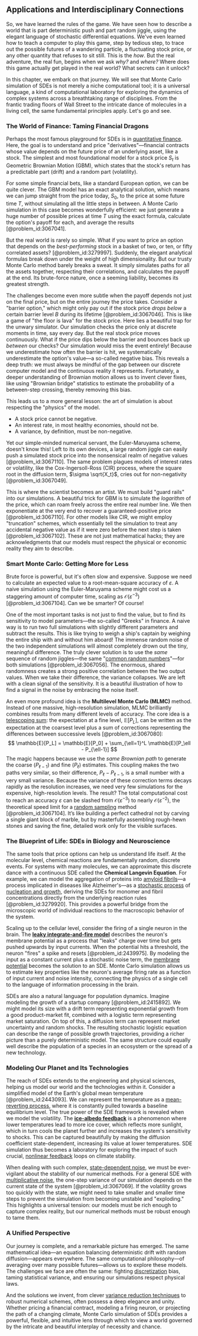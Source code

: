 ## Applications and Interdisciplinary Connections

So, we have learned the rules of the game. We have seen how to describe a world that is part deterministic push and part random jiggle, using the elegant language of stochastic differential equations. We've even learned how to teach a computer to play this game, step by tedious step, to trace out the possible futures of a wandering particle, a fluctuating stock price, or any other quantity that refuses to sit still. This is the *how*. But the real adventure, the real fun, begins when we ask *why?* and *where?* Where does this game actually get played in the real world? What secrets can it unlock?

In this chapter, we embark on that journey. We will see that Monte Carlo simulation of SDEs is not merely a niche computational tool; it is a universal language, a kind of computational laboratory for exploring the dynamics of complex systems across a breathtaking range of disciplines. From the frantic trading floors of Wall Street to the intricate dance of molecules in a living cell, the same fundamental principles apply. Let's go and see.

### The World of Finance: Taming Financial Dragons

Perhaps the most famous playground for SDEs is in [quantitative finance](@article_id:138626). Here, the goal is to understand and price "derivatives"—financial contracts whose value depends on the future price of an underlying asset, like a stock. The simplest and most foundational model for a stock price $S_t$ is Geometric Brownian Motion (GBM), which states that the stock's return has a predictable part (drift) and a random part (volatility).

For some simple financial bets, like a standard European option, we can be quite clever. The GBM model has an exact analytical solution, which means we can jump straight from the price today, $S_0$, to the price at some future time $T$, without simulating all the little steps in between. A Monte Carlo simulation in this case becomes wonderfully efficient: we just generate a huge number of possible prices at time $T$ using the exact formula, calculate the option's payoff for each, and average the results [@problem_id:3067041].

But the real world is rarely so simple. What if you want to price an option that depends on the *best-performing* stock in a basket of two, or ten, or fifty correlated assets? [@problem_id:3279997]. Suddenly, the elegant analytical formulas break down under the weight of high dimensionality. But our trusty Monte Carlo method barely breaks a sweat. It simply simulates paths for all the assets together, respecting their correlations, and calculates the payoff at the end. Its brute-force nature, once a seeming liability, becomes its greatest strength.

The challenges become even more subtle when the payoff depends not just on the final price, but on the entire journey the price takes. Consider a "barrier option," which might only pay out if the stock price *drops below* a certain barrier level $B$ during its lifetime [@problem_id:3067046]. This is like a game of "the floor is lava" for the stock price. Here lies a beautiful trap for the unwary simulator. Our simulation checks the price only at discrete moments in time, say every day. But the real stock price moves continuously. What if the price dips below the barrier and bounces back up *between* our checks? Our simulation would miss the event entirely! Because we underestimate how often the barrier is hit, we systematically underestimate the option's value—a so-called negative bias. This reveals a deep truth: we must always be mindful of the gap between our discrete computer model and the continuous reality it represents. Fortunately, a deeper understanding of Brownian motion allows us to invent clever fixes, like using "Brownian bridge" statistics to estimate the probability of a between-step crossing, thereby removing this bias.

This leads us to a more general lesson: the art of simulation is about respecting the "physics" of the model.
*   A stock price cannot be negative.
*   An interest rate, in most healthy economies, should not be.
*   A variance, by definition, must be non-negative.

Yet our simple-minded numerical servant, the Euler-Maruyama scheme, doesn't know this! Left to its own devices, a large random jiggle can easily push a simulated stock price into the nonsensical realm of negative values [@problem_id:3067110]. The same problem plagues models of interest rates or volatility, like the Cox-Ingersoll-Ross (CIR) process, where the square root in the diffusion term, $\sigma \sqrt{X_t}$, cries out for non-negativity [@problem_id:3067049].

This is where the scientist becomes an artist. We must build "guard rails" into our simulations. A beautiful trick for GBM is to simulate the *logarithm* of the price, which can roam freely across the entire real number line. We then exponentiate at the very end to recover a guaranteed-positive price [@problem_id:3067110]. For other models like CIR, we might employ "truncation" schemes, which essentially tell the simulation to treat any accidental negative value as if it were zero before the next step is taken [@problem_id:3067102]. These are not just mathematical hacks; they are acknowledgments that our models must respect the physical or economic reality they aim to describe.

### Smart Monte Carlo: Getting More for Less

Brute force is powerful, but it's often slow and expensive. Suppose we need to calculate an expected value to a root-mean-square accuracy of $\varepsilon$. A naive simulation using the Euler-Maruyama scheme might cost us a staggering amount of computer time, scaling as $\mathcal{O}(\varepsilon^{-3})$ [@problem_id:3067104]. Can we be smarter? Of course!

One of the most important tasks is not just to find the value, but to find its sensitivity to model parameters—the so-called "Greeks" in finance. A naive way is to run two full simulations with slightly different parameters and subtract the results. This is like trying to weigh a ship's captain by weighing the entire ship with and without him aboard! The immense random noise of the two independent simulations will almost completely drown out the tiny, meaningful difference. The truly clever solution is to use the *same* sequence of random jiggles—the same "[common random numbers](@article_id:636082)"—for both simulations [@problem_id:3067056]. The enormous, shared randomness creates a strong positive correlation between the two output values. When we take their difference, the variance collapses. We are left with a clean signal of the sensitivity. It is a beautiful illustration of how to find a signal in the noise by embracing the noise itself.

An even more profound idea is the **Multilevel Monte Carlo (MLMC)** method. Instead of one massive, high-resolution simulation, MLMC brilliantly combines results from many different levels of accuracy. The core idea is a [telescoping sum](@article_id:261855): the expectation at a fine level, $\mathbb{E}[P_L]$, can be written as the expectation at the coarsest level plus a sum of corrections representing the differences between successive levels [@problem_id:3067080]:
$$
\mathbb{E}[P_L] = \mathbb{E}[P_0] + \sum_{\ell=1}^L \mathbb{E}[P_\ell - P_{\ell-1}]
$$
The magic happens because we use the *same Brownian path* to generate the coarse ($P_{\ell-1}$) and fine ($P_\ell$) estimates. This coupling makes the two paths very similar, so their difference, $P_\ell - P_{\ell-1}$, is a small number with a very small variance. Because the variance of these correction terms decays rapidly as the resolution increases, we need very few simulations for the expensive, high-resolution levels. The result? The total computational cost to reach an accuracy $\varepsilon$ can be slashed from $\mathcal{O}(\varepsilon^{-3})$ to nearly $\mathcal{O}(\varepsilon^{-2})$, the theoretical speed limit for a [random sampling](@article_id:174699) method [@problem_id:3067104]. It’s like building a perfect cathedral not by carving a single giant block of marble, but by masterfully assembling rough-hewn stones and saving the fine, detailed work only for the visible surfaces.

### The Blueprint of Life: SDEs in Biology and Neuroscience

The same tools that price options can help us understand life itself. At the molecular level, chemical reactions are fundamentally random, discrete events. For systems with many molecules, we can approximate this discrete dance with a continuous SDE called the **Chemical Langevin Equation**. For example, we can model the aggregation of proteins into [amyloid fibrils](@article_id:155495)—a process implicated in diseases like Alzheimer's—as a [stochastic process](@article_id:159008) of [nucleation and growth](@article_id:144047), deriving the SDEs for monomer and fibril concentrations directly from the underlying reaction rules [@problem_id:3279920]. This provides a powerful bridge from the microscopic world of individual reactions to the macroscopic behavior of the system.

Scaling up to the cellular level, consider the firing of a single neuron in the brain. The **[leaky integrate-and-fire model](@article_id:159821)** describes the neuron's membrane potential as a process that "leaks" charge over time but gets pushed upwards by input currents. When the potential hits a threshold, the neuron "fires" a spike and resets [@problem_id:2439975]. By modeling the input as a constant current plus a stochastic noise term, the [membrane potential](@article_id:150502) becomes the solution to an SDE. Monte Carlo simulation allows us to estimate key properties like the neuron's average firing rate as a function of input current and noise intensity, connecting the physics of a single cell to the language of information processing in the brain.

SDEs are also a natural language for population dynamics. Imagine modeling the growth of a startup company [@problem_id:2415892]. We might model its size with a drift term representing exponential growth from a good product-market fit, combined with a logistic term representing market saturation. On top of this, a diffusion term can represent market uncertainty and random shocks. The resulting stochastic logistic equation can describe the range of possible growth trajectories, providing a richer picture than a purely deterministic model. The same structure could equally well describe the population of a species in an ecosystem or the spread of a new technology.

### Modeling Our Planet and Its Technologies

The reach of SDEs extends to the engineering and physical sciences, helping us model our world and the technologies within it. Consider a simplified model of the Earth's global mean temperature [@problem_id:2443093]. We can represent the temperature as a [mean-reverting process](@article_id:274444), where it is constantly pulled towards a baseline equilibrium level. The true power of the SDE framework is revealed when we model the volatility. The **[ice-albedo feedback](@article_id:198897)** is a phenomenon where lower temperatures lead to more ice cover, which reflects more sunlight, which in turn cools the planet further and increases the system's sensitivity to shocks. This can be captured beautifully by making the diffusion coefficient state-dependent, increasing its value at lower temperatures. SDE simulation thus becomes a laboratory for exploring the impact of such crucial, [nonlinear feedback](@article_id:179841) loops on climate stability.

When dealing with such complex, [state-dependent noise](@article_id:204323), we must be ever-vigilant about the stability of our numerical methods. For a general SDE with [multiplicative noise](@article_id:260969), the one-step variance of our simulation depends on the current state of the system [@problem_id:3067069]. If the volatility grows too quickly with the state, we might need to take smaller and smaller time steps to prevent the simulation from becoming unstable and "exploding." This highlights a universal tension: our models must be rich enough to capture complex reality, but our numerical methods must be robust enough to tame them.

### A Unified Perspective

Our journey is complete, and a remarkable picture has emerged. The same mathematical idea—an equation balancing deterministic drift with random diffusion—appears everywhere. The same computational philosophy—of averaging over many possible futures—allows us to explore these models. The challenges we face are often the same: fighting [discretization](@article_id:144518) bias, taming statistical variance, and ensuring our simulations respect physical laws.

And the solutions we invent, from clever [variance reduction techniques](@article_id:140939) to robust numerical schemes, often possess a deep elegance and unity. Whether pricing a financial contract, modeling a firing neuron, or projecting the path of a changing climate, Monte Carlo simulation of SDEs provides a powerful, flexible, and intuitive lens through which to view a world governed by the intricate and beautiful interplay of necessity and chance.